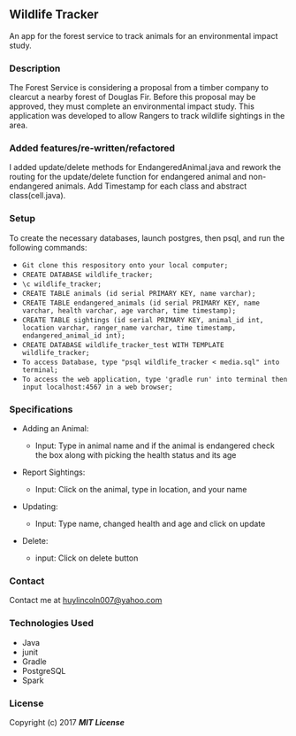 ## Wildlife Tracker

An app for the forest service to track animals for an environmental impact study.

### Description

The Forest Service is considering a proposal from a timber company to clearcut a nearby forest of Douglas Fir. Before this proposal may be approved, they must complete an environmental impact study. This application was developed to allow Rangers to track wildlife sightings in the area.

### Added features/re-written/refactored

I added update/delete methods for EndangeredAnimal.java and rework the routing for the update/delete function for endangered animal and non-endangered animals. Add Timestamp for each class and abstract class(cell.java).

### Setup

To create the necessary databases, launch postgres, then psql, and run the following commands:

* `Git clone this respository onto your local computer;`
* `CREATE DATABASE wildlife_tracker;`
* `\c wildlife_tracker;`
* `CREATE TABLE animals (id serial PRIMARY KEY, name varchar);`
* `CREATE TABLE endangered_animals (id serial PRIMARY KEY, name varchar, health varchar, age varchar, time timestamp);`
* `CREATE TABLE sightings (id serial PRIMARY KEY, animal_id int, location varchar, ranger_name varchar, time timestamp, endangered_animal_id int);`
* `CREATE DATABASE wildlife_tracker_test WITH TEMPLATE wildlife_tracker;`
* `To access Database, type "psql wildlife_tracker < media.sql" into terminal;`
* `To access the web application, type 'gradle run' into terminal then input localhost:4567 in a web browser;`


### Specifications

* Adding an Animal:
  * Input: Type in animal name and if the animal is endangered check the box along with picking the health status and its age

* Report Sightings:
  * Input: Click on the animal, type in location, and your name

* Updating:
  * Input: Type name, changed health and age and click on update

* Delete:
  * input: Click on delete button

### Contact

Contact me at huylincoln007@yahoo.com

### Technologies Used

* Java
* junit
* Gradle
* PostgreSQL
* Spark

### License

Copyright (c) 2017 **_MIT License_**
